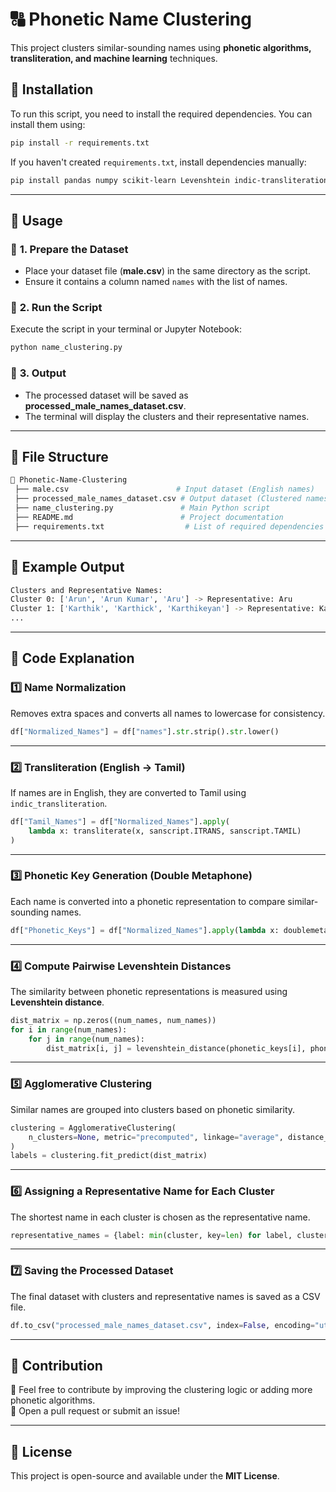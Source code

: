 # **🔠 Phonetic Name Clustering**

This project clusters similar-sounding names using **phonetic algorithms, transliteration, and machine learning** techniques.

## **📌 Installation**  

To run this script, you need to install the required dependencies. You can install them using:  

```bash
pip install -r requirements.txt
```  

If you haven't created `requirements.txt`, install dependencies manually:  

```bash
pip install pandas numpy scikit-learn Levenshtein indic-transliteration metaphone
```  

---

## **📌 Usage**  

### 🔹 **1. Prepare the Dataset**  

- Place your dataset file (**male.csv**) in the same directory as the script.  
- Ensure it contains a column named `names` with the list of names.  

### 🔹 **2. Run the Script**  

Execute the script in your terminal or Jupyter Notebook:  

```bash
python name_clustering.py
```  

### 🔹 **3. Output**  

- The processed dataset will be saved as **processed_male_names_dataset.csv**.  
- The terminal will display the clusters and their representative names.  

---

## **📌 File Structure**  

```bash
📂 Phonetic-Name-Clustering
 ├── male.csv                        # Input dataset (English names)
 ├── processed_male_names_dataset.csv # Output dataset (Clustered names)
 ├── name_clustering.py               # Main Python script
 ├── README.md                        # Project documentation
 ├── requirements.txt                  # List of required dependencies
```  

---

## **📌 Example Output**  

```bash
Clusters and Representative Names:
Cluster 0: ['Arun', 'Arun Kumar', 'Aru'] -> Representative: Aru
Cluster 1: ['Karthik', 'Karthick', 'Karthikeyan'] -> Representative: Karthik
...
```

---

## **📌 Code Explanation**  

### **1️⃣ Name Normalization**  
Removes extra spaces and converts all names to lowercase for consistency.  

```python
df["Normalized_Names"] = df["names"].str.strip().str.lower()
```  

---

### **2️⃣ Transliteration (English → Tamil)**  
If names are in English, they are converted to Tamil using `indic_transliteration`.  

```python
df["Tamil_Names"] = df["Normalized_Names"].apply(
    lambda x: transliterate(x, sanscript.ITRANS, sanscript.TAMIL)
)
```  

---

### **3️⃣ Phonetic Key Generation (Double Metaphone)**  
Each name is converted into a phonetic representation to compare similar-sounding names.  

```python
df["Phonetic_Keys"] = df["Normalized_Names"].apply(lambda x: doublemetaphone(x)[0])
```  

---

### **4️⃣ Compute Pairwise Levenshtein Distances**  
The similarity between phonetic representations is measured using **Levenshtein distance**.  

```python
dist_matrix = np.zeros((num_names, num_names))
for i in range(num_names):
    for j in range(num_names):
        dist_matrix[i, j] = levenshtein_distance(phonetic_keys[i], phonetic_keys[j])
```  

---

### **5️⃣ Agglomerative Clustering**  
Similar names are grouped into clusters based on phonetic similarity.  

```python
clustering = AgglomerativeClustering(
    n_clusters=None, metric="precomputed", linkage="average", distance_threshold=2.0
)
labels = clustering.fit_predict(dist_matrix)
```  

---

### **6️⃣ Assigning a Representative Name for Each Cluster**  
The shortest name in each cluster is chosen as the representative name.  

```python
representative_names = {label: min(cluster, key=len) for label, cluster in clusters.items()}
```  

---

### **7️⃣ Saving the Processed Dataset**  
The final dataset with clusters and representative names is saved as a CSV file.  

```python
df.to_csv("processed_male_names_dataset.csv", index=False, encoding="utf-8")
```  

---

## **📌 Contribution**  

🚀 Feel free to contribute by improving the clustering logic or adding more phonetic algorithms.  
🔹 Open a pull request or submit an issue!  

---

## **📌 License**  

This project is open-source and available under the **MIT License**.
